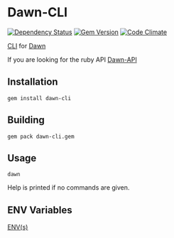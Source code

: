 Dawn-CLI
========
[![Dependency Status](https://gemnasium.com/dawn/dawn-cli.svg)](https://gemnasium.com/dawn/dawn-cli)
[![Gem Version](https://badge.fury.io/rb/dawn-cli.svg)](http://badge.fury.io/rb/dawn-cli)
[![Code Climate](https://codeclimate.com/github/dawn/dawn-cli.png)](https://codeclimate.com/github/dawn/dawn-cli)

[CLI](https://github.com/dawn/dawn-cli) for [Dawn](https://github.com/dawn/dawn)

If you are looking for the ruby API
[Dawn-API](https://github.com/dawn/dawn-api)

## Installation
```shell
gem install dawn-cli
```

## Building
```shell
gem pack dawn-cli.gem
```

## Usage
```shell
dawn
```
Help is printed if no commands are given.

## ENV Variables
[ENV(s)](https://github.com/dawn/dawn-api#influential-env-variable)
